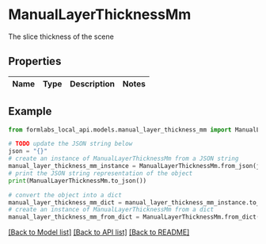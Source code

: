 # ManualLayerThicknessMm

The slice thickness of the scene

## Properties

Name | Type | Description | Notes
------------ | ------------- | ------------- | -------------

## Example

```python
from formlabs_local_api.models.manual_layer_thickness_mm import ManualLayerThicknessMm

# TODO update the JSON string below
json = "{}"
# create an instance of ManualLayerThicknessMm from a JSON string
manual_layer_thickness_mm_instance = ManualLayerThicknessMm.from_json(json)
# print the JSON string representation of the object
print(ManualLayerThicknessMm.to_json())

# convert the object into a dict
manual_layer_thickness_mm_dict = manual_layer_thickness_mm_instance.to_dict()
# create an instance of ManualLayerThicknessMm from a dict
manual_layer_thickness_mm_from_dict = ManualLayerThicknessMm.from_dict(manual_layer_thickness_mm_dict)
```
[[Back to Model list]](../README.md#documentation-for-models) [[Back to API list]](../README.md#documentation-for-api-endpoints) [[Back to README]](../README.md)


